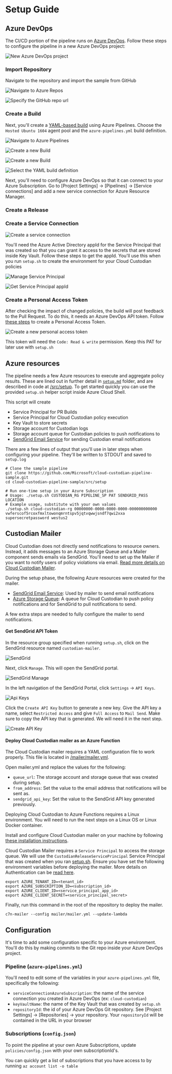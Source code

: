 # Setup Guide

## Azure DevOps

The CI/CD portion of the pipeline runs on [Azure DevOps](https://docs.microsoft.com/en-us/azure/devops/user-guide/?view=vsts). Follow these steps to configure the pipeline in a new Azure DevOps project:

![New Azure DevOps project](../docs/images/new-devops-project.png)

### Import Repository

Navigate to the repository and import the sample from GitHub

![Navigate to Azure Repos](../docs/images/navigate-to-repo.png)

![Specify the GitHub repo url](../docs/images/import-cloud-custodian-pipeline-repository.png)

### Create a Build

Next, you'll create a [YAML-based build](https://docs.microsoft.com/en-us/azure/devops/pipelines/get-started-yaml?view=vsts) using Azure Pipelines. Choose the `Hosted Ubuntu 1604` agent pool and the `azure-pipelines.yml` build definition.

![Navigate to Azure Pipelines](../docs/images/navigate-to-builds.png)

![Create a new Build](../docs/images/new-pipeline-source.png)

![Create a new Build](../docs/images/new-pipeline-yaml.png)

![Select the YAML build definition](../docs/images/build-choose-yaml.png)

Next, you'll need to configure Azure DevOps so that it can connect to your Azure Subscription. Go to [Project Settings] -> [Pipelines] -> [Service connections] and add a new service connection for Azure Resource Manager.

### Create a Release

### Create a Service Connection

![Create a service connection](../docs/images/new-service-connection.png)

You'll need the Azure Active Directory appId for the Service Principal that was created so that you can grant it access to the secrets that are stored inside Key Vault. Follow these steps to get the appId. You'll use this when you run `setup.sh` to create the environment for your Cloud Custodian policies

![Manage Service Principal](../docs/images/manage-service-principal.png)

![Get Service Principal appId](../docs/images/get-service-connection-app-id.png)

### Create a Personal Access Token

After checking the impact of changed policies, the build will post feedback to the Pull Request. To do this, it needs an Azure DevOps API token. Follow [these steps](https://docs.microsoft.com/en-us/azure/devops/organizations/accounts/use-personal-access-tokens-to-authenticate?view=vsts) to create a Personal Access Token.

![Create a new personal access token](../docs/images/new-personal-access-token.png)

This token will need the `Code: Read & write` permission.  Keep this PAT for later use with `setup.sh`

## Azure resources

The pipeline needs a few Azure resources to execute and aggregate policy results. These are lined out in further detail in [`setup.md`](/../docs/setup.md) folder, and are described in code at [/src/setup](/src/setup). To get started quickly you can use the provided `setup.sh` helper script inside Azure Cloud Shell.

This script will create

* Service Principal for PR Builds
* Service Principal for Cloud Custodian policy execution
* Key Vault to store secrets
* Storage account for Custodian logs
* Storage account queue for Custodian policies to push notifications to
* [SendGrid Email Service](https://docs.microsoft.com/en-us/azure/sendgrid-dotnet-how-to-send-email) for sending Custodian email notifications

There are a few lines of output that you'll use in later steps when configuring your pipeline. They'll be written to STDOUT and saved to `setup.log`

```shell
# Clone the sample pipeline
git clone https://github.com/Microsoft/cloud-custodian-pipeline-sample.git
cd cloud-custodian-pipeline-sample/src/setup

# Run one-time setup in your Azure Subscription
# Usage: ./setup.sh CUSTODIAN_RG PIPELINE_SP PAT SENDGRID_PASS LOCATION
# Example usage, substitute with your own values
./setup.sh cloud-custodian-rg 00000000-0000-0000-0000-000000000000 vwferscof5rcoxfmxltowonqmrntspv5jqtvqwwjsndf7qwi2xxa supersecretpassword westus2
```

## Custodian Mailer

Cloud Custodian does not directly send notifications to resource owners. Instead, it adds messages to an Azure Storage Queue and a Mailer component sends emails via SendGrid. You'll need to set up the Mailer if you want to notify users of policy violations via email. [Read more details on Cloud Custodian Mailer](https://github.com/capitalone/cloud-custodian/blob/master/tools/c7n_mailer/README.md#using-on-azure).

During the setup phase, the following Azure resources were created for the mailer.

* [SendGrid Email Service](https://docs.microsoft.com/en-us/azure/sendgrid-dotnet-how-to-send-email): Used by mailer to send email notifications
* [Azure Storage Queue](https://azure.microsoft.com/en-us/services/storage/queues/): A queue for Cloud Custodian to push policy notifications and for SendGrid to pull notifications to send.

A few extra steps are needed to fully configure the mailer to send notifications.

#### Get SendGrid API Token

In the resource group specified when running `setup.sh`, click on the SendGrid resource named `custodian-mailer`.

![SendGrid](/docs/images/sendgrid-resource.png)

Next, click `Manage`. This will open the SendGrid portal.

![SendGrid Manage](/docs/images/sendgrid-resource-manage.png)

In the left navigation of the SendGrid Portal, click `Settings` -> `API Keys`.

![Api Keys](/docs/images/sendgrid-settings-apikeys.png)

Click the `Create API Key` button to generate a new key. Give the API key a name, select `Restricted Access` and give `Full Access` to `Mail Send`. Make sure to copy the API key that is generated. We will need it in the next step.

![Create API Key](/docs/images/sendgrid-create-api-key.png)

#### Deploy Cloud Custodian mailer as an Azure Function

The Cloud Custodian mailer requires a YAML configuration file to work properly. This file is located in [/mailer/mailer.yml](/mailer/mailer.yml).

Open mailer.yml and replace the values for the following:

* `queue_url`: The storage account and storage queue that was created during setup.
* `from_address`: Set the value to the email address that notifications will be sent as.
* `sendgrid_api_key`: Set the value to the SendGrid API key generated previously.

Deploying Cloud Custodian to Azure Functions requires a Linux environment. You will need to run the next steps on a Linux OS or Linux Docker container.

Install and configure Cloud Custodian mailer on your machine by following [these installation instructions](https://github.com/capitalone/cloud-custodian/blob/master/tools/c7n_mailer/README.md#developer-install-os-x-el-capitan).

Cloud Custodian Mailer requires a `Service Principal` to access the storage queue. We will use the `CustodianReleaseServicePrincipal` Service Principal that was created when you ran [setup.sh](../src/setup/setup.sh). Ensure you have set the following environment variables before deploying the mailer. More details on Authentication can be [read here](http://capitalone.github.io/cloud-custodian/docs/azure/authentication.html).

```
export AZURE_TENANT_ID=<tenant_id>
export AZURE_SUBSCRIPTION_ID=<subscription_id>
export AZURE_CLIENT_ID=<service_principal_app_id>
export AZURE_CLIENT_SECRET=<service_principal_secret>
```


Finally, run this command in the root of the repository to deploy the mailer.

```c7n-mailer --config mailer/mailer.yml --update-lambda```

## Configuration

It's time to add some configuration specific to your Azure environment. You'll do this by making commits to the Git repo inside your Azure DevOps project.

### Pipeline (`azure-pipelines.yml`)

You'll need to edit some of the variables in your `azure-pipelines.yml` file, specifically the following:

* `serviceConnectionAzureSubscription`: the name of the service connection you created in Azure DevOps (ex: `cloud-custodian`)
* `keyVaultName`: the name of the Key Vault that was created by `setup.sh`
* `repositoryId`: the id of your Azure DevOps Git repository. See [Project Settings] -> [Repositories] -> your repository. Your `repositoryId` will be contained in the URL in your browser

### Subscriptions (`config.json`)

To point the pipeline at your own Azure Subscriptions, update `policies/config.json` with your own subscriptionId's.

You can quickly get a list of subscriptions that you have access to by running `az account list -o table`
